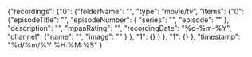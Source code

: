 {"recordings":
    {"0":
        {"folderName": "",
        "type": "movie/tv",
        "items":
            {"0":
                {"episodeTitle": "",
                "episodeNumber":
                    {
                    "series": "",
                    "episode": ""
                    },
                "description": "",
                "mpaaRating": "",
                "recordingDate": "%d-%m-%Y",
                "channel":
                    {"name": "",
                    "image": ""
                    }
                },
            "1": {}
            }
        },
    "1": {}
    },
"timestamp": "%d/%m/%Y %H:%M:%S"
}